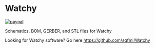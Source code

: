 # Watchy

[![paypal](https://www.paypalobjects.com/en_US/i/btn/btn_buynowCC_LG.gif)](https://www.paypal.com/cgi-bin/webscr?cmd=_s-xclick&hosted_button_id=UD3CRTDKHHPT8)

Schematics, BOM, GERBER, and STL files for Watchy

Looking for Watchy software? Go here https://github.com/sqfmi/Watchy
